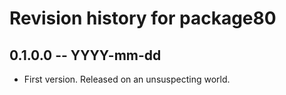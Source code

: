# Revision history for package80

## 0.1.0.0 -- YYYY-mm-dd

* First version. Released on an unsuspecting world.

